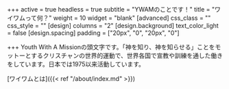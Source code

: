 +++
active = true
headless = true
subtitle = "YWAMのことです！"
title = "ワイワムって何？"
weight = 10
widget = "blank"
[advanced]
css_class = ""
css_style = ""
[design]
columns = "2"
[design.background]
text_color_light = false
[design.spacing]
padding = ["20px", "0", "20px", "0"]

+++
Youth With A Missionの頭文字です。「神を知り、神を知らせる」ことをモットーとするクリスチャンの世界的運動で、世界各国で宣教や訓練を通した働きをしています。日本では1975以来活動しています。

\[ワイワムとは\]({{< ref "/about/index.md" >}})
